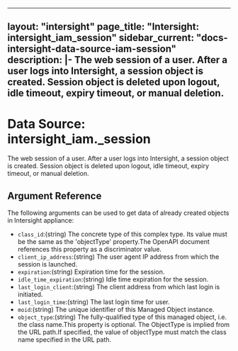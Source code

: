 
---
layout: "intersight"
page_title: "Intersight: intersight_iam_session"
sidebar_current: "docs-intersight-data-source-iam-session"
description: |-
The web session of a user. After a user logs into Intersight, a session object is created. Session object is deleted upon logout, idle timeout, expiry timeout, or manual deletion.
---

# Data Source: intersight_iam._session
The web session of a user. After a user logs into Intersight, a session object is created. Session object is deleted upon logout, idle timeout, expiry timeout, or manual deletion.
## Argument Reference
The following arguments can be used to get data of already created objects in Intersight appliance:
* `class_id`:(string) The concrete type of this complex type. Its value must be the same as the 'objectType' property.The OpenAPI document references this property as a discriminator value. 
* `client_ip_address`:(string) The user agent IP address from which the session is launched. 
* `expiration`:(string) Expiration time for the session. 
* `idle_time_expiration`:(string) Idle time expiration for the session. 
* `last_login_client`:(string) The client address from which last login is initiated. 
* `last_login_time`:(string) The last login time for user. 
* `moid`:(string) The unique identifier of this Managed Object instance. 
* `object_type`:(string) The fully-qualified type of this managed object, i.e. the class name.This property is optional. The ObjectType is implied from the URL path.If specified, the value of objectType must match the class name specified in the URL path. 
